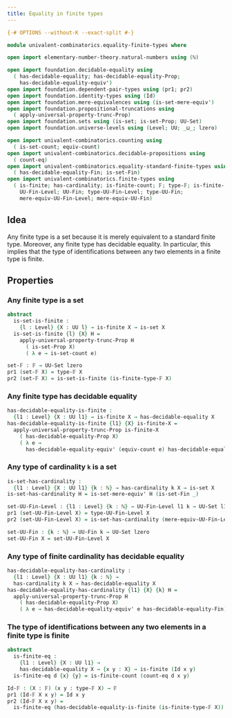 ```yaml
---
title: Equality in finite types
---
```


```agda
{-# OPTIONS --without-K --exact-split #-}

module univalent-combinatorics.equality-finite-types where

open import elementary-number-theory.natural-numbers using (ℕ)

open import foundation.decidable-equality using
  ( has-decidable-equality; has-decidable-equality-Prop;
    has-decidable-equality-equiv')
open import foundation.dependent-pair-types using (pr1; pr2)
open import foundation.identity-types using (Id)
open import foundation.mere-equivalences using (is-set-mere-equiv')
open import foundation.propositional-truncations using
  ( apply-universal-property-trunc-Prop)
open import foundation.sets using (is-set; is-set-Prop; UU-Set)
open import foundation.universe-levels using (Level; UU; _⊔_; lzero)

open import univalent-combinatorics.counting using
  ( is-set-count; equiv-count)
open import univalent-combinatorics.decidable-propositions using
  ( count-eq)
open import univalent-combinatorics.equality-standard-finite-types using
  ( has-decidable-equality-Fin; is-set-Fin)
open import univalent-combinatorics.finite-types using
  ( is-finite; has-cardinality; is-finite-count; 𝔽; type-𝔽; is-finite-type-𝔽;
    UU-Fin-Level; UU-Fin; type-UU-Fin-Level; type-UU-Fin;
    mere-equiv-UU-Fin-Level; mere-equiv-UU-Fin)
```

## Idea

Any finite type is a set because it is merely equivalent to a standard finite type. Moreover, any finite type has decidable equality. In particular, this implies that the type of identifications between any two elements in a finite type is finite.

## Properties

### Any finite type is a set

```agda
abstract
  is-set-is-finite :
    {l : Level} {X : UU l} → is-finite X → is-set X
  is-set-is-finite {l} {X} H =
    apply-universal-property-trunc-Prop H
      ( is-set-Prop X)
      ( λ e → is-set-count e)

set-𝔽 : 𝔽 → UU-Set lzero
pr1 (set-𝔽 X) = type-𝔽 X
pr2 (set-𝔽 X) = is-set-is-finite (is-finite-type-𝔽 X)
```

### Any finite type has decidable equality

```agda
has-decidable-equality-is-finite :
  {l1 : Level} {X : UU l1} → is-finite X → has-decidable-equality X
has-decidable-equality-is-finite {l1} {X} is-finite-X =
  apply-universal-property-trunc-Prop is-finite-X
    ( has-decidable-equality-Prop X)
    ( λ e →
      has-decidable-equality-equiv' (equiv-count e) has-decidable-equality-Fin)
```

### Any type of cardinality `k` is a set

```agda
is-set-has-cardinality :
  {l1 : Level} {X : UU l1} {k : ℕ} → has-cardinality k X → is-set X
is-set-has-cardinality H = is-set-mere-equiv' H (is-set-Fin _)

set-UU-Fin-Level : {l1 : Level} {k : ℕ} → UU-Fin-Level l1 k → UU-Set l1
pr1 (set-UU-Fin-Level X) = type-UU-Fin-Level X
pr2 (set-UU-Fin-Level X) = is-set-has-cardinality (mere-equiv-UU-Fin-Level X)

set-UU-Fin : {k : ℕ} → UU-Fin k → UU-Set lzero
set-UU-Fin X = set-UU-Fin-Level X
```

### Any type of finite cardinality has decidable equality

```agda
has-decidable-equality-has-cardinality :
  {l1 : Level} {X : UU l1} {k : ℕ} →
  has-cardinality k X → has-decidable-equality X
has-decidable-equality-has-cardinality {l1} {X} {k} H =
  apply-universal-property-trunc-Prop H
    ( has-decidable-equality-Prop X)
    ( λ e → has-decidable-equality-equiv' e has-decidable-equality-Fin)
```

### The type of identifications between any two elements in a finite type is finite

```agda
abstract
  is-finite-eq :
    {l1 : Level} {X : UU l1} →
    has-decidable-equality X → {x y : X} → is-finite (Id x y)
  is-finite-eq d {x} {y} = is-finite-count (count-eq d x y)

Id-𝔽 : (X : 𝔽) (x y : type-𝔽 X) → 𝔽
pr1 (Id-𝔽 X x y) = Id x y
pr2 (Id-𝔽 X x y) =
  is-finite-eq (has-decidable-equality-is-finite (is-finite-type-𝔽 X))
```
